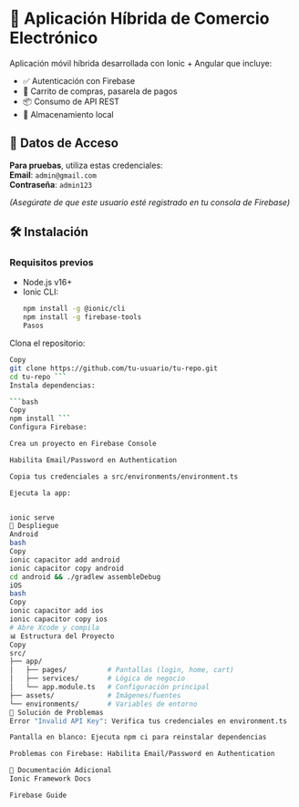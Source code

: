 # 📱 Aplicación Híbrida de Comercio Electrónico

Aplicación móvil híbrida desarrollada con Ionic + Angular que incluye:
- ✅ Autenticación con Firebase  
- 🛒 Carrito de compras, pasarela de pagos 
- 📦 Consumo de API REST  
- 💾 Almacenamiento local  

## 🔑 Datos de Acceso
**Para pruebas**, utiliza estas credenciales:  
**Email**: `admin@gmail.com`  
**Contraseña**: `admin123`  

*(Asegúrate de que este usuario esté registrado en tu consola de Firebase)*

## 🛠 Instalación

### Requisitos previos
- Node.js v16+  
- Ionic CLI:  
  ```bash
  npm install -g @ionic/cli
  npm install -g firebase-tools
  Pasos
Clona el repositorio:

 ```bash
Copy
git clone https://github.com/tu-usuario/tu-repo.git
cd tu-repo ```
Instala dependencias:

 ```bash
Copy
npm install ```
Configura Firebase:

Crea un proyecto en Firebase Console

Habilita Email/Password en Authentication

Copia tus credenciales a src/environments/environment.ts

Ejecuta la app:


ionic serve
🚀 Despliegue
Android
bash
Copy
ionic capacitor add android
ionic capacitor copy android
cd android && ./gradlew assembleDebug
iOS
bash
Copy
ionic capacitor add ios
ionic capacitor copy ios
# Abre Xcode y compila
📊 Estructura del Proyecto
Copy
src/
├── app/
│   ├── pages/          # Pantallas (login, home, cart)
│   ├── services/       # Lógica de negocio
│   └── app.module.ts   # Configuración principal
├── assets/             # Imágenes/fuentes
└── environments/       # Variables de entorno
🐛 Solución de Problemas
Error "Invalid API Key": Verifica tus credenciales en environment.ts

Pantalla en blanco: Ejecuta npm ci para reinstalar dependencias

Problemas con Firebase: Habilita Email/Password en Authentication

📄 Documentación Adicional
Ionic Framework Docs

Firebase Guide
